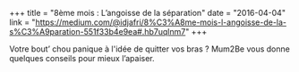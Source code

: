 +++
title = "8ème mois : L’angoisse de la séparation"
date = "2016-04-04"
link = "https://medium.com/@idjafri/8%C3%A8me-mois-l-angoisse-de-la-s%C3%A9paration-551f33b4e9ea#.hb7uqlnm7"
+++

Votre bout’ chou panique à l'idée de quitter vos bras ? Mum2Be vous donne quelques conseils pour mieux l’apaiser.
